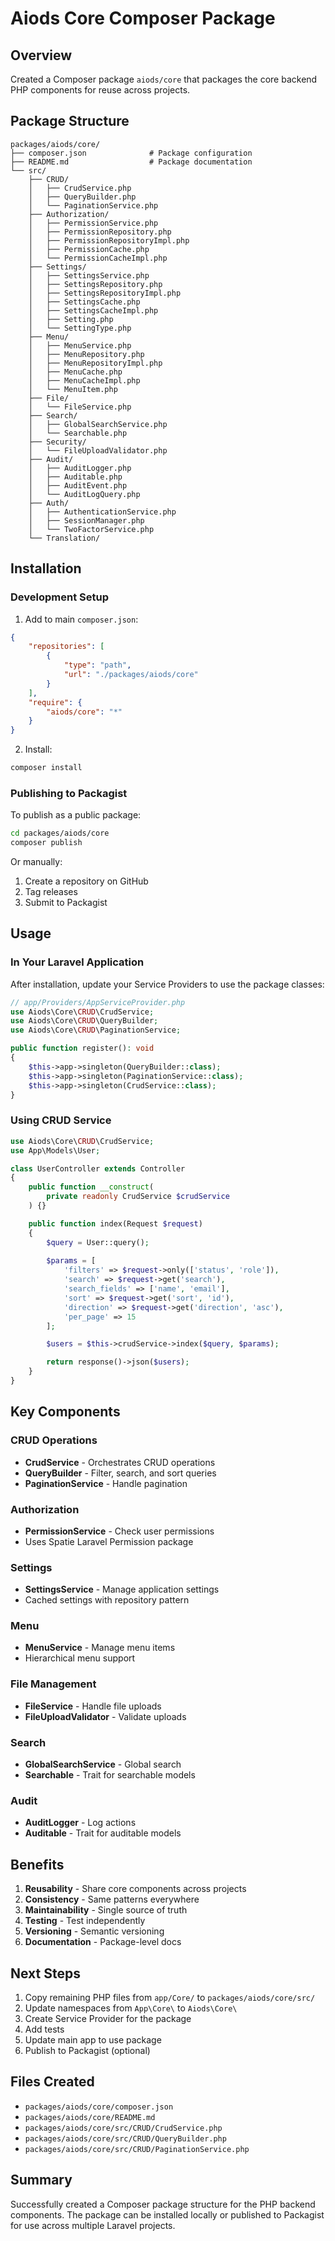 # Aiods Core Composer Package

## Overview

Created a Composer package `aiods/core` that packages the core backend PHP components for reuse across projects.

## Package Structure

```
packages/aiods/core/
├── composer.json              # Package configuration
├── README.md                  # Package documentation
└── src/
    ├── CRUD/
    │   ├── CrudService.php
    │   ├── QueryBuilder.php
    │   └── PaginationService.php
    ├── Authorization/
    │   ├── PermissionService.php
    │   ├── PermissionRepository.php
    │   ├── PermissionRepositoryImpl.php
    │   ├── PermissionCache.php
    │   └── PermissionCacheImpl.php
    ├── Settings/
    │   ├── SettingsService.php
    │   ├── SettingsRepository.php
    │   ├── SettingsRepositoryImpl.php
    │   ├── SettingsCache.php
    │   ├── SettingsCacheImpl.php
    │   ├── Setting.php
    │   └── SettingType.php
    ├── Menu/
    │   ├── MenuService.php
    │   ├── MenuRepository.php
    │   ├── MenuRepositoryImpl.php
    │   ├── MenuCache.php
    │   ├── MenuCacheImpl.php
    │   └── MenuItem.php
    ├── File/
    │   └── FileService.php
    ├── Search/
    │   ├── GlobalSearchService.php
    │   └── Searchable.php
    ├── Security/
    │   └── FileUploadValidator.php
    ├── Audit/
    │   ├── AuditLogger.php
    │   ├── Auditable.php
    │   ├── AuditEvent.php
    │   └── AuditLogQuery.php
    ├── Auth/
    │   ├── AuthenticationService.php
    │   ├── SessionManager.php
    │   └── TwoFactorService.php
    └── Translation/
```

## Installation

### Development Setup

1. Add to main `composer.json`:
```json
{
    "repositories": [
        {
            "type": "path",
            "url": "./packages/aiods/core"
        }
    ],
    "require": {
        "aiods/core": "*"
    }
}
```

2. Install:
```bash
composer install
```

### Publishing to Packagist

To publish as a public package:

```bash
cd packages/aiods/core
composer publish
```

Or manually:

1. Create a repository on GitHub
2. Tag releases
3. Submit to Packagist

## Usage

### In Your Laravel Application

After installation, update your Service Providers to use the package classes:

```php
// app/Providers/AppServiceProvider.php
use Aiods\Core\CRUD\CrudService;
use Aiods\Core\CRUD\QueryBuilder;
use Aiods\Core\CRUD\PaginationService;

public function register(): void
{
    $this->app->singleton(QueryBuilder::class);
    $this->app->singleton(PaginationService::class);
    $this->app->singleton(CrudService::class);
}
```

### Using CRUD Service

```php
use Aiods\Core\CRUD\CrudService;
use App\Models\User;

class UserController extends Controller
{
    public function __construct(
        private readonly CrudService $crudService
    ) {}

    public function index(Request $request)
    {
        $query = User::query();
        
        $params = [
            'filters' => $request->only(['status', 'role']),
            'search' => $request->get('search'),
            'search_fields' => ['name', 'email'],
            'sort' => $request->get('sort', 'id'),
            'direction' => $request->get('direction', 'asc'),
            'per_page' => 15
        ];

        $users = $this->crudService->index($query, $params);

        return response()->json($users);
    }
}
```

## Key Components

### CRUD Operations
- **CrudService** - Orchestrates CRUD operations
- **QueryBuilder** - Filter, search, and sort queries
- **PaginationService** - Handle pagination

### Authorization
- **PermissionService** - Check user permissions
- Uses Spatie Laravel Permission package

### Settings
- **SettingsService** - Manage application settings
- Cached settings with repository pattern

### Menu
- **MenuService** - Manage menu items
- Hierarchical menu support

### File Management
- **FileService** - Handle file uploads
- **FileUploadValidator** - Validate uploads

### Search
- **GlobalSearchService** - Global search
- **Searchable** - Trait for searchable models

### Audit
- **AuditLogger** - Log actions
- **Auditable** - Trait for auditable models

## Benefits

1. **Reusability** - Share core components across projects
2. **Consistency** - Same patterns everywhere
3. **Maintainability** - Single source of truth
4. **Testing** - Test independently
5. **Versioning** - Semantic versioning
6. **Documentation** - Package-level docs

## Next Steps

1. Copy remaining PHP files from `app/Core/` to `packages/aiods/core/src/`
2. Update namespaces from `App\Core\` to `Aiods\Core\`
3. Create Service Provider for the package
4. Add tests
5. Update main app to use package
6. Publish to Packagist (optional)

## Files Created

- `packages/aiods/core/composer.json`
- `packages/aiods/core/README.md`
- `packages/aiods/core/src/CRUD/CrudService.php`
- `packages/aiods/core/src/CRUD/QueryBuilder.php`
- `packages/aiods/core/src/CRUD/PaginationService.php`

## Summary

Successfully created a Composer package structure for the PHP backend components. The package can be installed locally or published to Packagist for use across multiple Laravel projects.


